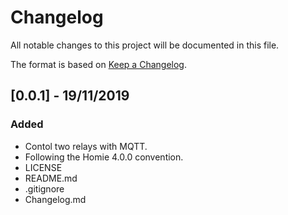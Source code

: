 # Changelog
All notable changes to this project will be documented in this file.

The format is based on [Keep a Changelog](https://keepachangelog.com/en/1.0.0/).

## [0.0.1] - 19/11/2019
### Added
- Contol two relays with MQTT.
- Following the Homie 4.0.0 convention.
- LICENSE
- README.md
- .gitignore
- Changelog.md